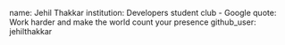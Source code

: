 name: Jehil Thakkar
institution: Developers student club - Google
quote: Work harder and make the world count your presence
github_user: jehilthakkar
